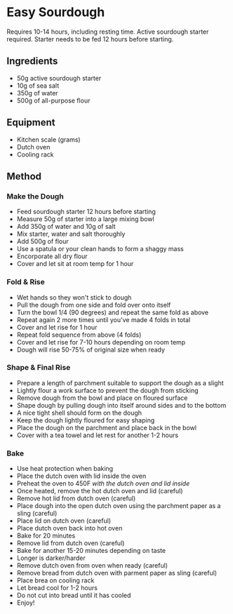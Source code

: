 # Easy Sourdough

Requires 10-14 hours, including resting time. Active sourdough starter required. Starter needs to be fed 12 hours before starting.

## Ingredients

* 50g active sourdough starter
* 10g of sea salt
* 350g of water
* 500g of all-purpose flour

## Equipment

- Kitchen scale (grams)
- Dutch oven
- Cooling rack

## Method

### Make the Dough

- Feed sourdough starter 12 hours before starting
- Measure 50g of starter into a large mixing bowl
- Add 350g of water and 10g of salt
- Mix starter, water and salt thoroughly
- Add 500g of flour
- Use a spatula or your clean hands to form a shaggy mass
- Encorporate all dry flour
- Cover and let sit at room temp for 1 hour

### Fold & Rise

- Wet hands so they won't stick to dough
- Pull the dough from one side and fold over onto itself
- Turn the bowl 1/4 (90 degrees) and repeat the same fold as above
- Repeat again 2 more times until you've made 4 folds in total
- Cover and let rise for 1 hour
- Repeat fold sequence from above (4 folds)
- Cover and let rise for 7-10 hours depending on room temp
- Dough will rise 50-75% of original size when ready

### Shape & Final Rise

- Prepare a length of parchment suitable to support the dough as a slight
- Lightly flour a work surface to prevent the dough from sticking
- Remove dough from the bowl and place on floured surface
- Shape dough by pulling dough into itself around sides and to the bottom
- A nice tight shell should form on the dough
- Keep the dough lightly floured for easy shaping
- Place the dough on the parchment and place back in the bowl
- Cover with a tea towel and let rest for another 1-2 hours

### Bake

- Use heat protection when baking
- Place the dutch oven with lid inside the oven
- Preheat the oven to 450F *with the dutch oven and lid inside*
- Once heated, remove the hot dutch oven and lid (careful)
- Remove hot lid from dutch oven (careful)
- Place dough into the open dutch oven using the parchment paper as a sling (careful)
- Place lid on dutch oven (careful)
- Place dutch oven back into hot oven
- Bake for 20 minutes
- Remove lid from dutch oven (careful)
- Bake for another 15-20 minutes depending on taste
- Longer is darker/harder
- Remove dutch oven from oven when ready (careful)
- Remove bread from dutch oven with parment paper as sling (careful)
- Place brea on cooling rack
- Let bread cool for 1-2 hours
- Do not cut into bread until it has cooled
- Enjoy!
